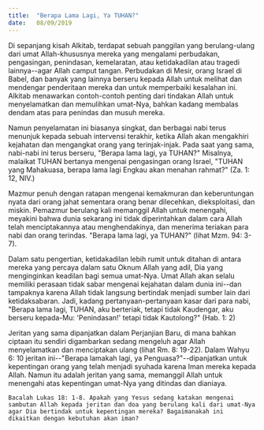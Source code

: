 ```yaml
---
title:  "Berapa Lama Lagi, Ya TUHAN?"
date:   08/09/2019
---
```


Di sepanjang kisah Alkitab, terdapat sebuah panggilan yang berulang-ulang dari umat Allah-khususnya mereka yang mengalami perbudakan, pengasingan, penindasan, kemelaratan, atau ketidakadilan atau tragedi lainnya--agar Allah camput tangan. Perbudakan di Mesir, orang Israel di Babel, dan banyak yang lainnya berseru kepada Allah untuk melihat dan mendengar penderitaan mereka dan untuk memperbaiki kesalahan ini. Alkitab menawarkan contoh-contoh penting dari tindakan Allah untuk menyelamatkan dan memulihkan umat-Nya, bahkan kadang membalas dendam atas para penindas dan musuh mereka.

Namun penyelamatan ini biasanya singkat, dan berbagai nabi terus menunjuk kepada sebuah intervensi terakhir, ketika Allah akan mengakhiri kejahatan dan mengangkat orang yang terinjak-injak. Pada saat yang sama, nabi-nabi ini terus berseru, "Berapa lama lagi, ya TUHAN?" Misalnya, malaikat TUHAN bertanya mengenai pengasingan orang Israel, "TUHAN yang Mahakuasa, berapa lama lagi Engkau akan menahan rahmat?" (Za. 1: 12, NIV.)

Mazmur penuh dengan ratapan mengenai kemakmuran dan keberuntungan nyata dari orang jahat sementara orang benar dilecehkan, dieksploitasi, dan miskin. Pemazmur berulang kali memanggil Allah untuk menengahi, meyakini bahwa dunia sekarang ini tidak diperintahkan dalam cara Allah telah menciptakannya atau menghendakinya, dan menerima teriakan para nabi dan orang terindas. "Berapa lama lagi, ya TUHAN?" (lihat Mzm. 94: 3-7).

Dalam satu pengertian, ketidakadilan lebih rumit untuk ditahan di antara mereka yang percaya dalam satu Oknum Allah yang adil, Dia yang menginginkan keadilan bagi semua umat-Nya. Umat Allah akan selalu memiliki perasaan tidak sabar mengenai kejahatan dalam dunia ini--dan tampaknya karena Allah tidak langsung bertindak menjadi sumber lain dari ketidaksabaran. Jadi, kadang pertanyaan-pertanyaan kasar dari para nabi, "Berapa lama lagi, TUHAN, aku berteriak, tetapi tidak Kaudengar, aku berseru kepada-Mu: 'Penindasan!' tetapi tidak Kautolong?" (Hab. 1: 2)

Jeritan yang sama dipanjatkan dalam Perjanjian Baru, di mana bahkan ciptaan itu sendiri digambarkan sedang mengeluh agar Allah menyelamatkan dan menciptakan ulang (lihat Rm. 8: 19-22). Dalam Wahyu 6: 10 jeritan ini--"Berapa lamakah lagi, ya Penguasa?"--dipanjatkan untuk kepentingan orang yang telah menjadi syuhada karena Iman mereka kepada Allah. Namun itu adalah jeritan yang sama, memanggil Allah untuk menengahi atas kepentingan umat-Nya yang ditindas dan dianiaya.

`Bacalah Lukas 18: 1-8. Apakah yang Yesus sedang katakan mengenai sambutan Allah kepada jeritan dan doa yang berulang kali dari umat-Nya agar Dia bertindak untuk kepentingan mereka? Bagaimanakah ini dikaitkan dengan kebutuhan akan iman?`